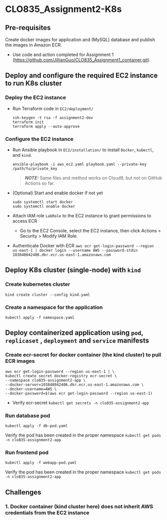 # CLO835_Assignment2-K8s

## Pre-requisites

Create docker images for application and (MySQL) database and publish the images in Amazon ECR. 

- Use code and action completed for Assignment 1 (https://github.com/JillianGuo/CLO835_Assignment1_container.git).


## Deploy and configure the required EC2 instance to run K8s cluster

### Deploy the EC2 instance

- Run Terraform code in `EC2/deployment/`

  ```
  ssh-keygen -t rsa -f assignment2-dev
  terraform init
  terraform apply --auto-approve
  ```

### Configure the EC2 instance

- Run Ansible playbook in `EC2/installation/` to install `Docker`, `kubectl`, and `kind`.

  `ansible-playbook -i aws_ec2.yaml playbook.yaml --private-key /path/to/private_key`
  
  > **_NOTE:_**  Same files and method works on Cloud9, but not on GitHub Actions so far.
  
- (Optional) Start and enable docker if not yet
  ```
  sudo systemctl start docker
  sudo systemctl enable docker
  ```

- Attach IAM role `LabRole` to the EC2 instance to grant permissions to access ECR
  - Go to the EC2 Console, select the EC2 instance, then click Actions > Security > Modify IAM Role.

- Authenticate Docker with ECR 
  `aws ecr get-login-password --region us-east-1 | docker login --username AWS --password-stdin 103848042406.dkr.ecr.us-east-1.amazonaws.com`


## Deploy K8s cluster (single-node) with `kind`

### Create kubernetes cluster
`kind create cluster --config kind.yaml`

### Create a namespace for the application
`kubectl apply -f namespace.yaml`


## Deploy containerized application using `pod`, `replicaset` , `deployment` and `service` manifests

### Create ecr-secret for docker container (the kind cluster) to pull ECR images

```
aws ecr get-login-password --region us-east-1 | \
kubectl create secret docker-registry ecr-secret \
--namespace clo835-assignment2-app \
--docker-server=103848042406.dkr.ecr.us-east-1.amazonaws.com \
--docker-username=AWS \
--docker-password=$(aws ecr get-login-password --region us-east-1)
```

- Verify ecr-secret
  `kubectl get secrets -n clo835-assignment2-app`

### Run database pod

`kubectl apply -f db-pod.yaml`

Verify the pod has been created in the proper namespace
`kubectl get pods -n clo835-assignment2-app`

### Run frontend pod

`kubectl apply -f webapp-pod.yaml`

Verify the pod has been created in the proper namespace
`kubectl get pods -n clo835-assignment2-app`



## Challenges

### 1. Docker container (kind cluster here) does not inherit AWS credentials from the EC2 instance